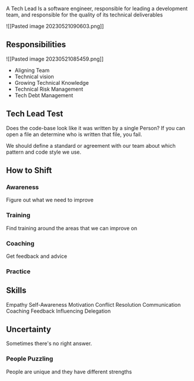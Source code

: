 A Tech Lead Is a software engineer, responsible for leading a development team, and responsible for the quality of its technical deliverables

![[Pasted image 20230521090603.png]]


## Responsibilities

![[Pasted image 20230521085459.png]]

* Aligning Team
* Technical vision
* Growing Technical Knowledge
* Technical Risk Management
* Tech Debt Management

## Tech Lead Test
Does the code-base look like it was written by a single Person?
If you can open a file an determine who is written that file, you fail.

We should define a standard or agreement with our team about which pattern and code style we use.

## How to Shift

### Awareness
Figure out what we need to improve

### Training
Find training around the areas that we can improve on

### Coaching
Get feedback and advice

### Practice

## Skills

Empathy
Self-Awareness
Motivation
Conflict Resolution
Communication
Coaching
Feedback
Influencing
Delegation

## Uncertainty

Sometimes there's no right answer.

### People Puzzling
People are unique and they have different strengths